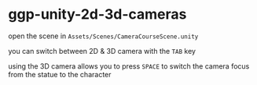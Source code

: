 # ggp-unity-2d-3d-cameras
open the scene in `Assets/Scenes/CameraCourseScene.unity`

you can switch between 2D & 3D camera with the `TAB` key

using the 3D camera allows you to press `SPACE` to switch the camera focus from the statue to the character
